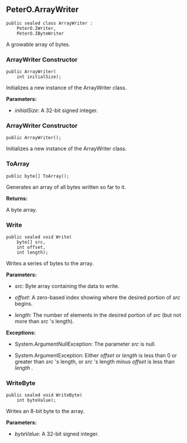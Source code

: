 ## PeterO.ArrayWriter

    public sealed class ArrayWriter :
        PeterO.IWriter,
        PeterO.IByteWriter

A growable array of bytes.

### ArrayWriter Constructor

    public ArrayWriter(
        int initialSize);

Initializes a new instance of the ArrayWriter class.

<b>Parameters:</b>

 * <i>initialSize</i>: A 32-bit signed integer.

### ArrayWriter Constructor

    public ArrayWriter();

Initializes a new instance of the ArrayWriter class.

### ToArray

    public byte[] ToArray();

Generates an array of all bytes written so far to it.

<b>Returns:</b>

A byte array.

### Write

    public sealed void Write(
        byte[] src,
        int offset,
        int length);

Writes a series of bytes to the array.

<b>Parameters:</b>

 * <i>src</i>: Byte array containing the data to write.

 * <i>offset</i>: A zero-based index showing where the desired portion of  <i>src</i>
 begins.

 * <i>length</i>: The number of elements in the desired portion of  <i>src</i>
 (but not more than  <i>src</i>
's length).

<b>Exceptions:</b>

 * System.ArgumentNullException:
The parameter  <i>src</i>
 is null.

 * System.ArgumentException:
Either  <i>offset</i>
 or  <i>length</i>
 is less than 0 or greater than  <i>src</i>
 's length, or  <i>src</i>
 's length minus  <i>offset</i>
 is less than <i>length</i>
.

### WriteByte

    public sealed void WriteByte(
        int byteValue);

Writes an 8-bit byte to the array.

<b>Parameters:</b>

 * <i>byteValue</i>: A 32-bit signed integer.
